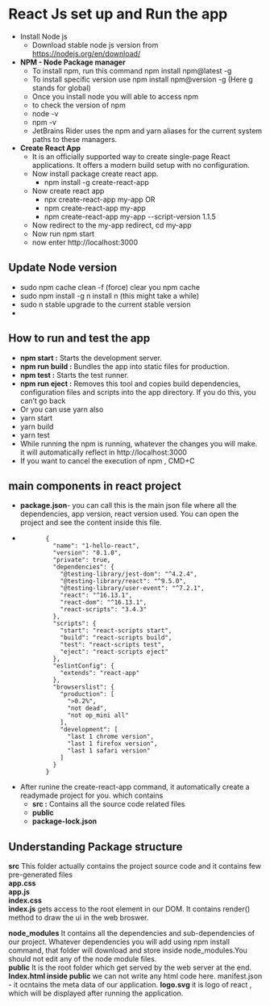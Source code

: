 # React Js set up and Run the app
- Install Node js
  - Download stable node js version from https://nodejs.org/en/download/
- **NPM - Node Package manager**
  - To install npm, run this command npm install npm@latest -g
  - To install specific version use npm install npm@version -g (Here g stands for global)
  - Once you install node you will able to access npm
  - to check the version of npm
  - node -v
  - npm -v
  - JetBrains Rider uses the npm and yarn aliases for the current system paths to these managers.
- **Create React App**
  - It is an officially supported way to create single-page React applications. It offers a modern build setup with no configuration. 
  - Now install package create react app.
    - npm install -g create-react-app
  - Now create react app  
    - npx create-react-app my-app
  OR  
    - npm create-react-app my-app
    - npm create-react-app my-app --script-version 1.1.5
  - Now redirect to the my-app redirect, cd my-app
  - Now run npm start
  - now enter http://localhost:3000  
## Update Node version
- sudo npm cache clean -f (force) clear you npm cache
- sudo npm install -g n install n (this might take a while)
- sudo n stable upgrade to the current stable version
- 
## How to run and test the app
- **npm start :** Starts the development server.
- **npm run build :** Bundles the app into static files for production.
- **npm test :** Starts the test runner.
- **npm run eject :** Removes this tool and copies build dependencies, configuration files and scripts into the app directory. If you do this, you can’t go back
- Or you can use yarn also
- yarn start
- yarn build
- yarn test
- While running the npm is running, whatever the changes you will make. it will automatically reflect in http://localhost:3000
- If you want to cancel the execution of npm , CMD+C
## main components in react project
- **package.json**- you can call this is the main json file where all the dependencies, app version, react version used. You can open the project and see the content inside this file.
-  ```
          {
            "name": "1-hello-react",
            "version": "0.1.0",
            "private": true,
            "dependencies": {
              "@testing-library/jest-dom": "^4.2.4",
              "@testing-library/react": "^9.5.0",
              "@testing-library/user-event": "^7.2.1",
              "react": "^16.13.1",
              "react-dom": "^16.13.1",
              "react-scripts": "3.4.3"
            },
            "scripts": {
              "start": "react-scripts start",
              "build": "react-scripts build",
              "test": "react-scripts test",
              "eject": "react-scripts eject"
            },
            "eslintConfig": {
              "extends": "react-app"
            },
            "browserslist": {
              "production": [
                ">0.2%",
                "not dead",
                "not op_mini all"
              ],
              "development": [
                "last 1 chrome version",
                "last 1 firefox version",
                "last 1 safari version"
              ]
            }
          }
   ```
- After runine the create-react-app command, it automatically create a readymade project for you. which contains
  - **src :** Contains all the source code related files
  - **public**
  - **package-lock.json**
## Understanding Package structure 
**src** This folder actually contains the project source code and it contains few pre-generated files  
**app.css**  
**app.js**  
**index.css**  
**index.js**  gets access to the root element in our DOM. It contains render() method to draw the ui in the web broswer.  

**node_modules**  It contains all the dependencies and sub-dependencies of our project. Whatever dependencies you will add using npm install command, that folder will download and store inside node_modules.You should not edit any of the node module files.  
**public** It is the root folder which get served by the web server at the end.  
**Index.html inside public**  we can not write any html code here. 
manifest.json - it ocntains the meta data of our application.
**logo.svg** it is logo of react , which will be displayed after running the application.   
